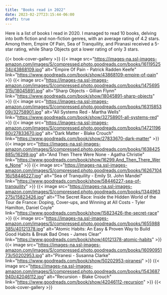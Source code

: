 ```yaml
---
title: "Books read in 2022"
date: 2023-02-27T23:15:44-06:00
draft: true
---
```


Here is a list of books I read in 2020. I managed to read 10 books, delving into both fiction and non-fiction genres, with an average rating of 4.2 stars. Among them, Empire Of Pain, Sea of Tranquility, and Piranasi received a 5-star rating, while Sharp Objects got a lower rating of only 3 stars.

{{< book-cover-gallery >}}
{{< image src="https://images-na.ssl-images-amazon.com/images/S/compressed.photo.goodreads.com/books/1611952534i/43868109.jpg" alt="Empire Of Pain - Patrick Radden Keefe" link="https://www.goodreads.com/book/show/43868109-empire-of-pain" >}}
{{< image src="https://images-na.ssl-images-amazon.com/images/S/compressed.photo.goodreads.com/books/1475695315i/18045891.jpg" alt="Sharp Objects - Gillian Flynn" link="https://www.goodreads.com/book/show/18045891-sharp-objects" >}}
{{< image src="https://images-na.ssl-images-amazon.com/images/S/compressed.photo.goodreads.com/books/1631585309i/32758901.jpg" alt="All Systems Red - Martha Wells" link="https://www.goodreads.com/book/show/32758901-all-systems-red" >}}
{{< image src="https://images-na.ssl-images-amazon.com/images/S/compressed.photo.goodreads.com/books/1472119680i/27833670.jpg" alt="Dark Matter - Blake Crouch" link="https://www.goodreads.com/book/show/27833670-dark-matter" >}}
{{< image src="https://images-na.ssl-images-amazon.com/images/S/compressed.photo.goodreads.com/books/1638425885i/16299.jpg" alt="And Then There Were None - Agatha Christie" link="https://www.goodreads.com/book/show/16299.And_Then_There_Were_None" >}}
{{< image src="https://images-na.ssl-images-amazon.com/images/S/compressed.photo.goodreads.com/books/1626710416i/58446227.jpg" alt="Sea of Tranquility - Emily St. John Mandel" link="https://www.goodreads.com/book/show/58446227-sea-of-tranquility" >}}
{{< image src="https://images-na.ssl-images-amazon.com/images/S/compressed.photo.goodreads.com/books/1344963275i/15823426.jpg" alt="The Secret Race: Inside the Hidden World of the Tour de France: Doping, Cover-ups, and Winning at All Costs - Tyler Hamilton, Daniel Coyle" link="https://www.goodreads.com/book/show/15823426-the-secret-race" >}}
{{< image src="https://images-na.ssl-images-amazon.com/images/S/compressed.photo.goodreads.com/books/1655988385i/40121378.jpg" alt="Atomic Habits: An Easy & Proven Way to Build Good Habits & Break Bad Ones - James Clear" link="https://www.goodreads.com/book/show/40121378-atomic-habits" >}}
{{< image src="https://images-na.ssl-images-amazon.com/images/S/compressed.photo.goodreads.com/books/1609095173i/50202953.jpg" alt="Piranesi - Susanna Clarke" link="https://www.goodreads.com/book/show/50202953-piranesi" >}}
{{< image src="https://images-na.ssl-images-amazon.com/images/S/compressed.photo.goodreads.com/books/1543687940i/42046112.jpg" alt="Recursion - Blake Crouch" link="https://www.goodreads.com/book/show/42046112-recursion" >}}
{{< book-cover-gallery >}}
